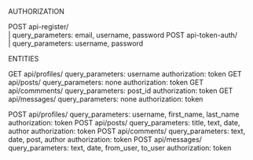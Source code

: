 AUTHORIZATION

POST api-register/ \
|   query_parameters: email, username, password
POST api-token-auth/ \
|   query_parameters: username, password


ENTITIES

GET api/profiles/
    query_parameters: username
    authorization: token
GET api/posts/
    query_parameters: none
    authorization: token 
GET api/commments/
    query_parameters: post_id
    authorization: token
GET api/messages/
    query_parameters: none
    authorization: token

POST api/profiles/
    query_parameters: username, first_name, last_name
    authorization: token
POST api/posts/
    query_parameters: title, text, date, author
    authorization: token
POST api/comments/
    query_parameters: text, date, post, author
    authorization: token
POST api/messages/
    query_parameters: text, date, from_user, to_user
    authorization: token
